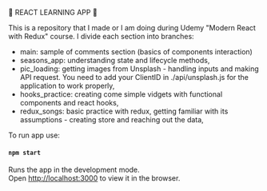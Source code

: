 :construction: REACT LEARNING APP :construction:

This is a repository that I made or I am doing during Udemy "Modern React with Redux" course.
I divide each section into branches:

- main: sample of comments section (basics of components interaction)
- seasons_app: understanding state and lifecycle methods,
- pic_loading: getting images from Unsplash - handling inputs and making API request. You need to add your ClientID in ./api/unsplash.js for the application to work properly,
- hooks_practice: creating come simple vidgets with functional components and react hooks,
- redux_songs: basic practice with redux, getting familiar with its assumptions - creating store and reaching out the data,

To run app use:

#### `npm start`

Runs the app in the development mode.\
Open [http://localhost:3000](http://localhost:3000) to view it in the browser.

